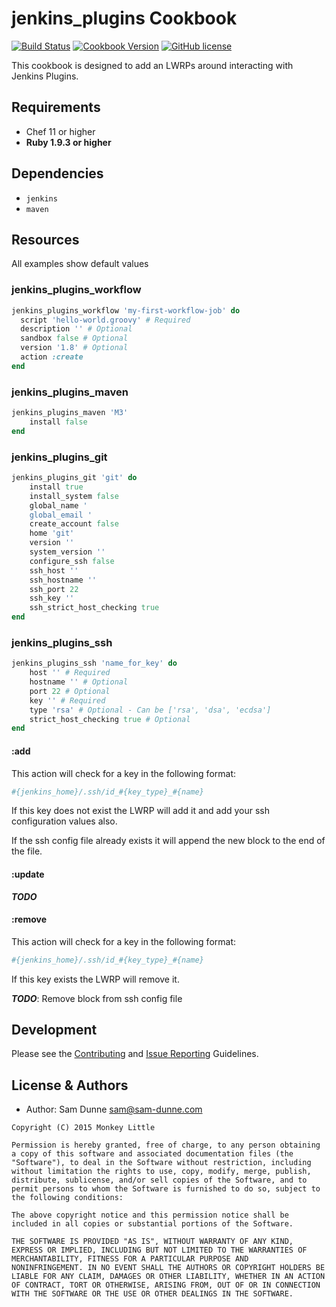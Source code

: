 # jenkins_plugins Cookbook
[![Build Status](https://travis-ci.org/monkeylittleinc/jenkins_plugins.svg)](https://travis-ci.org/monkeylittleinc/jenkins_plugins) [![Cookbook Version](https://img.shields.io/cookbook/v/jenkins_plugins.svg)](https://supermarket.chef.io/cookbooks/jenkins_plugins) [![GitHub license](https://img.shields.io/github/license/mashape/apistatus.svg)](https://github.com/monkeylittleinc/jenkins_plugins)

This cookbook is designed to add an LWRPs around interacting with Jenkins Plugins.

## Requirements
- Chef 11 or higher
- **Ruby 1.9.3 or higher**

## Dependencies
- `jenkins`
- `maven`

## Resources
All examples show default values

### jenkins_plugins_workflow

```ruby
jenkins_plugins_workflow 'my-first-workflow-job' do
  script 'hello-world.groovy' # Required
  description '' # Optional
  sandbox false # Optional
  version '1.8' # Optional
  action :create
end
```

### jenkins_plugins_maven

```ruby
jenkins_plugins_maven 'M3'
    install false
end
```

### jenkins_plugins_git

```ruby
jenkins_plugins_git 'git' do
    install true
    install_system false
    global_name '
    global_email '
    create_account false
    home 'git'
    version ''
    system_version ''
    configure_ssh false
    ssh_host ''
    ssh_hostname ''
    ssh_port 22
    ssh_key ''
    ssh_strict_host_checking true
end
```

### jenkins_plugins_ssh

```ruby
jenkins_plugins_ssh 'name_for_key' do
    host '' # Required
    hostname '' # Optional
    port 22 # Optional
    key '' # Required
    type 'rsa' # Optional - Can be ['rsa', 'dsa', 'ecdsa']
    strict_host_checking true # Optional
end
```

#### :add
This action will check for a key in the following format:

```ruby
#{jenkins_home}/.ssh/id_#{key_type}_#{name}
```

If this key does not exist the LWRP will add it and add your ssh configuration values also.

If the ssh config file already exists it will append the new block to the end of the file.

#### :update
**_TODO_**

#### :remove
This action will check for a key in the following format:

```ruby
#{jenkins_home}/.ssh/id_#{key_type}_#{name}
```

If this key exists the LWRP will remove it.

**_TODO_**: Remove block from ssh config file

## Development
Please see the [Contributing](CONTRIBUTING.md) and [Issue Reporting](ISSUES.md) Guidelines.

## License & Authors
- Author: Sam Dunne [sam@sam-dunne.com](mailto:sam@sam-dunne.com)

```text
Copyright (C) 2015 Monkey Little

Permission is hereby granted, free of charge, to any person obtaining
a copy of this software and associated documentation files (the
"Software"), to deal in the Software without restriction, including
without limitation the rights to use, copy, modify, merge, publish,
distribute, sublicense, and/or sell copies of the Software, and to
permit persons to whom the Software is furnished to do so, subject to
the following conditions:

The above copyright notice and this permission notice shall be
included in all copies or substantial portions of the Software.

THE SOFTWARE IS PROVIDED "AS IS", WITHOUT WARRANTY OF ANY KIND,
EXPRESS OR IMPLIED, INCLUDING BUT NOT LIMITED TO THE WARRANTIES OF
MERCHANTABILITY, FITNESS FOR A PARTICULAR PURPOSE AND
NONINFRINGEMENT. IN NO EVENT SHALL THE AUTHORS OR COPYRIGHT HOLDERS BE
LIABLE FOR ANY CLAIM, DAMAGES OR OTHER LIABILITY, WHETHER IN AN ACTION
OF CONTRACT, TORT OR OTHERWISE, ARISING FROM, OUT OF OR IN CONNECTION
WITH THE SOFTWARE OR THE USE OR OTHER DEALINGS IN THE SOFTWARE.
```

[travis]: http://travis-ci.org/monkeylittleinc/jenkins_plugins
